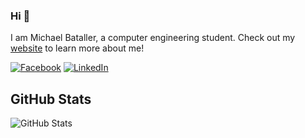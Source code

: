 ### Hi 👋

I am Michael Bataller, a computer engineering student. Check out my [website](https://michaelbataller.tech) to learn more about me!

[![Facebook](https://img.shields.io/badge/facebook-%231877F2.svg?&style=for-the-badge&logo=facebook&logoColor=white)](https://facebook.com/mchlbataller) 
[![LinkedIn](https://img.shields.io/badge/linkedin-%230077B5.svg?&style=for-the-badge&logo=linkedin&logoColor=white)](https://linkedin.com/in/mchlbataller)


## GitHub Stats

![GitHub Stats](https://github-readme-stats.vercel.app/api?username=mchlbataller&bg_color=30,4286f4,373B44&title_color=fff&text_color=fff)

